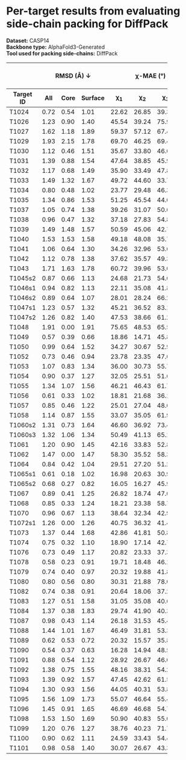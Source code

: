 # Per-target results from evaluating side-chain packing for DiffPack

**Dataset:** CASP14  
**Backbone type:** AlphaFold3-Generated  
**Tool used for packing side-chains:** DiffPack  
<table style="width:85%;">
  <thead>
    <tr>
      <th></th>
      <th colspan="3"><strong>RMSD (Å) ↓</strong></th>
      <th colspan="4"><strong>&chi;-MAE (°) ↓</strong></th>
      <th><strong>RR (%) ↑</strong></th>
      <th colspan="3"><strong>Steric Clashes (#) ↓</strong></th>
    </tr>
    <tr>
      <th><strong>Target ID</strong></th>
      <th><strong>All</strong></th>
      <th><strong>Core</strong></th>
      <th><strong>Surface</strong></th>
      <th>&chi;<sub>1</sub></th>
      <th>&chi;<sub>2</sub></th>
      <th>&chi;<sub>3</sub></th>
      <th>&chi;<sub>4</sub></th>
      <th>&chi;<sub>1-4</sub></th>
      <th>100%</th>
      <th>90%</th>
      <th>80%</th>
    </tr>
  </thead>
  <tbody>
    <tr>
      <td>T1024</td>
      <td>0.72</td>
      <td>0.54</td>
      <td>1.01</td>
      <td>22.62</td>
      <td>26.85</td>
      <td>39.34</td>
      <td>38.05</td>
      <td>55.3</td>
      <td>78.0</td>
      <td>11.0</td>
      <td>3.0</td>
    </tr>
    <tr>
      <td>T1026</td>
      <td>1.23</td>
      <td>0.90</td>
      <td>1.40</td>
      <td>45.54</td>
      <td>39.24</td>
      <td>75.91</td>
      <td>75.06</td>
      <td>40.2</td>
      <td>42.0</td>
      <td>14.0</td>
      <td>8.0</td>
    </tr>
    <tr>
      <td>T1027</td>
      <td>1.62</td>
      <td>1.18</td>
      <td>1.89</td>
      <td>59.37</td>
      <td>57.12</td>
      <td>67.44</td>
      <td>56.88</td>
      <td>16.7</td>
      <td>99.0</td>
      <td>29.0</td>
      <td>5.0</td>
    </tr>
    <tr>
      <td>T1029</td>
      <td>1.93</td>
      <td>2.15</td>
      <td>1.78</td>
      <td>69.70</td>
      <td>46.25</td>
      <td>69.45</td>
      <td>61.17</td>
      <td>19.4</td>
      <td>24.0</td>
      <td>4.0</td>
      <td>0.0</td>
    </tr>
    <tr>
      <td>T1030</td>
      <td>1.12</td>
      <td>0.46</td>
      <td>1.51</td>
      <td>35.67</td>
      <td>33.80</td>
      <td>46.67</td>
      <td>67.57</td>
      <td>41.2</td>
      <td>50.0</td>
      <td>11.0</td>
      <td>3.0</td>
    </tr>
    <tr>
      <td>T1031</td>
      <td>1.39</td>
      <td>0.88</td>
      <td>1.54</td>
      <td>47.64</td>
      <td>38.85</td>
      <td>45.92</td>
      <td>31.77</td>
      <td>24.1</td>
      <td>5.0</td>
      <td>0.0</td>
      <td>0.0</td>
    </tr>
    <tr>
      <td>T1032</td>
      <td>1.17</td>
      <td>0.68</td>
      <td>1.49</td>
      <td>35.90</td>
      <td>33.49</td>
      <td>47.89</td>
      <td>58.73</td>
      <td>40.1</td>
      <td>29.0</td>
      <td>2.0</td>
      <td>0.0</td>
    </tr>
    <tr>
      <td>T1033</td>
      <td>1.49</td>
      <td>1.32</td>
      <td>1.67</td>
      <td>49.72</td>
      <td>44.60</td>
      <td>33.71</td>
      <td>51.50</td>
      <td>24.5</td>
      <td>11.0</td>
      <td>1.0</td>
      <td>0.0</td>
    </tr>
    <tr>
      <td>T1034</td>
      <td>0.80</td>
      <td>0.48</td>
      <td>1.02</td>
      <td>23.77</td>
      <td>29.48</td>
      <td>46.33</td>
      <td>63.33</td>
      <td>53.2</td>
      <td>34.0</td>
      <td>5.0</td>
      <td>0.0</td>
    </tr>
    <tr>
      <td>T1035</td>
      <td>1.34</td>
      <td>0.86</td>
      <td>1.53</td>
      <td>51.25</td>
      <td>45.54</td>
      <td>44.60</td>
      <td>73.61</td>
      <td>28.4</td>
      <td>22.0</td>
      <td>7.0</td>
      <td>4.0</td>
    </tr>
    <tr>
      <td>T1037</td>
      <td>1.05</td>
      <td>0.74</td>
      <td>1.38</td>
      <td>39.26</td>
      <td>31.07</td>
      <td>50.69</td>
      <td>40.99</td>
      <td>37.8</td>
      <td>65.0</td>
      <td>7.0</td>
      <td>0.0</td>
    </tr>
    <tr>
      <td>T1038</td>
      <td>0.96</td>
      <td>0.47</td>
      <td>1.32</td>
      <td>37.18</td>
      <td>27.83</td>
      <td>54.82</td>
      <td>48.40</td>
      <td>51.7</td>
      <td>35.0</td>
      <td>9.0</td>
      <td>1.0</td>
    </tr>
    <tr>
      <td>T1039</td>
      <td>1.49</td>
      <td>1.48</td>
      <td>1.57</td>
      <td>50.59</td>
      <td>45.06</td>
      <td>42.75</td>
      <td>32.56</td>
      <td>22.5</td>
      <td>21.0</td>
      <td>1.0</td>
      <td>1.0</td>
    </tr>
    <tr>
      <td>T1040</td>
      <td>1.53</td>
      <td>1.53</td>
      <td>1.58</td>
      <td>49.18</td>
      <td>48.08</td>
      <td>35.75</td>
      <td>66.20</td>
      <td>25.2</td>
      <td>18.0</td>
      <td>1.0</td>
      <td>0.0</td>
    </tr>
    <tr>
      <td>T1041</td>
      <td>1.06</td>
      <td>0.64</td>
      <td>1.30</td>
      <td>34.26</td>
      <td>32.96</td>
      <td>53.69</td>
      <td>41.01</td>
      <td>39.9</td>
      <td>54.0</td>
      <td>13.0</td>
      <td>7.0</td>
    </tr>
    <tr>
      <td>T1042</td>
      <td>1.12</td>
      <td>0.78</td>
      <td>1.38</td>
      <td>37.62</td>
      <td>35.57</td>
      <td>49.32</td>
      <td>39.13</td>
      <td>39.1</td>
      <td>48.0</td>
      <td>10.0</td>
      <td>2.0</td>
    </tr>
    <tr>
      <td>T1043</td>
      <td>1.71</td>
      <td>1.63</td>
      <td>1.78</td>
      <td>60.72</td>
      <td>39.96</td>
      <td>53.03</td>
      <td>49.72</td>
      <td>19.5</td>
      <td>20.0</td>
      <td>3.0</td>
      <td>0.0</td>
    </tr>
    <tr>
      <td>T1045s2</td>
      <td>0.87</td>
      <td>0.66</td>
      <td>1.13</td>
      <td>24.68</td>
      <td>21.73</td>
      <td>54.65</td>
      <td>70.64</td>
      <td>58.3</td>
      <td>27.0</td>
      <td>2.0</td>
      <td>0.0</td>
    </tr>
    <tr>
      <td>T1046s1</td>
      <td>0.94</td>
      <td>0.82</td>
      <td>1.13</td>
      <td>22.11</td>
      <td>35.08</td>
      <td>41.88</td>
      <td>55.57</td>
      <td>67.2</td>
      <td>16.0</td>
      <td>3.0</td>
      <td>0.0</td>
    </tr>
    <tr>
      <td>T1046s2</td>
      <td>0.89</td>
      <td>0.64</td>
      <td>1.07</td>
      <td>28.01</td>
      <td>28.24</td>
      <td>66.22</td>
      <td>67.60</td>
      <td>57.6</td>
      <td>39.0</td>
      <td>5.0</td>
      <td>0.0</td>
    </tr>
    <tr>
      <td>T1047s1</td>
      <td>1.23</td>
      <td>0.57</td>
      <td>1.32</td>
      <td>45.21</td>
      <td>36.52</td>
      <td>83.16</td>
      <td>38.05</td>
      <td>36.8</td>
      <td>32.0</td>
      <td>12.0</td>
      <td>6.0</td>
    </tr>
    <tr>
      <td>T1047s2</td>
      <td>1.26</td>
      <td>0.82</td>
      <td>1.40</td>
      <td>47.53</td>
      <td>38.66</td>
      <td>61.21</td>
      <td>75.03</td>
      <td>39.0</td>
      <td>41.0</td>
      <td>8.0</td>
      <td>2.0</td>
    </tr>
    <tr>
      <td>T1048</td>
      <td>1.91</td>
      <td>0.00</td>
      <td>1.91</td>
      <td>75.65</td>
      <td>48.53</td>
      <td>65.50</td>
      <td>58.95</td>
      <td>9.8</td>
      <td>1.0</td>
      <td>0.0</td>
      <td>0.0</td>
    </tr>
    <tr>
      <td>T1049</td>
      <td>0.57</td>
      <td>0.39</td>
      <td>0.66</td>
      <td>18.86</td>
      <td>14.71</td>
      <td>45.86</td>
      <td>62.84</td>
      <td>75.0</td>
      <td>34.0</td>
      <td>10.0</td>
      <td>1.0</td>
    </tr>
    <tr>
      <td>T1050</td>
      <td>0.99</td>
      <td>0.64</td>
      <td>1.52</td>
      <td>34.27</td>
      <td>30.67</td>
      <td>52.95</td>
      <td>49.61</td>
      <td>47.6</td>
      <td>262.0</td>
      <td>61.0</td>
      <td>28.0</td>
    </tr>
    <tr>
      <td>T1052</td>
      <td>0.73</td>
      <td>0.46</td>
      <td>0.94</td>
      <td>23.78</td>
      <td>23.35</td>
      <td>47.60</td>
      <td>50.61</td>
      <td>66.6</td>
      <td>256.0</td>
      <td>77.0</td>
      <td>24.0</td>
    </tr>
    <tr>
      <td>T1053</td>
      <td>1.07</td>
      <td>0.83</td>
      <td>1.34</td>
      <td>36.00</td>
      <td>30.73</td>
      <td>55.72</td>
      <td>62.64</td>
      <td>41.1</td>
      <td>153.0</td>
      <td>46.0</td>
      <td>16.0</td>
    </tr>
    <tr>
      <td>T1054</td>
      <td>0.90</td>
      <td>0.37</td>
      <td>1.27</td>
      <td>32.05</td>
      <td>25.51</td>
      <td>51.69</td>
      <td>61.37</td>
      <td>58.7</td>
      <td>21.0</td>
      <td>1.0</td>
      <td>0.0</td>
    </tr>
    <tr>
      <td>T1055</td>
      <td>1.34</td>
      <td>1.07</td>
      <td>1.56</td>
      <td>46.21</td>
      <td>46.43</td>
      <td>61.74</td>
      <td>83.37</td>
      <td>33.6</td>
      <td>23.0</td>
      <td>3.0</td>
      <td>1.0</td>
    </tr>
    <tr>
      <td>T1056</td>
      <td>0.61</td>
      <td>0.33</td>
      <td>1.02</td>
      <td>18.81</td>
      <td>21.68</td>
      <td>36.18</td>
      <td>52.59</td>
      <td>63.9</td>
      <td>28.0</td>
      <td>6.0</td>
      <td>0.0</td>
    </tr>
    <tr>
      <td>T1057</td>
      <td>0.85</td>
      <td>0.46</td>
      <td>1.22</td>
      <td>25.01</td>
      <td>27.04</td>
      <td>48.65</td>
      <td>54.52</td>
      <td>54.2</td>
      <td>82.0</td>
      <td>26.0</td>
      <td>18.0</td>
    </tr>
    <tr>
      <td>T1058</td>
      <td>1.14</td>
      <td>0.87</td>
      <td>1.55</td>
      <td>33.07</td>
      <td>35.05</td>
      <td>61.93</td>
      <td>61.04</td>
      <td>45.7</td>
      <td>73.0</td>
      <td>13.0</td>
      <td>3.0</td>
    </tr>
    <tr>
      <td>T1060s2</td>
      <td>1.31</td>
      <td>0.73</td>
      <td>1.64</td>
      <td>46.60</td>
      <td>36.92</td>
      <td>73.47</td>
      <td>60.93</td>
      <td>36.0</td>
      <td>77.0</td>
      <td>12.0</td>
      <td>5.0</td>
    </tr>
    <tr>
      <td>T1060s3</td>
      <td>1.32</td>
      <td>1.06</td>
      <td>1.34</td>
      <td>50.49</td>
      <td>41.13</td>
      <td>65.12</td>
      <td>35.55</td>
      <td>37.7</td>
      <td>10.0</td>
      <td>0.0</td>
      <td>0.0</td>
    </tr>
    <tr>
      <td>T1061</td>
      <td>1.20</td>
      <td>0.90</td>
      <td>1.45</td>
      <td>42.16</td>
      <td>33.83</td>
      <td>52.86</td>
      <td>62.01</td>
      <td>38.9</td>
      <td>262.0</td>
      <td>86.0</td>
      <td>40.0</td>
    </tr>
    <tr>
      <td>T1062</td>
      <td>1.47</td>
      <td>0.00</td>
      <td>1.47</td>
      <td>58.30</td>
      <td>35.52</td>
      <td>58.36</td>
      <td>50.24</td>
      <td>35.7</td>
      <td>3.0</td>
      <td>0.0</td>
      <td>0.0</td>
    </tr>
    <tr>
      <td>T1064</td>
      <td>0.84</td>
      <td>0.42</td>
      <td>1.04</td>
      <td>29.51</td>
      <td>27.20</td>
      <td>51.28</td>
      <td>33.90</td>
      <td>60.4</td>
      <td>38.0</td>
      <td>10.0</td>
      <td>0.0</td>
    </tr>
    <tr>
      <td>T1065s1</td>
      <td>0.61</td>
      <td>0.18</td>
      <td>1.02</td>
      <td>16.98</td>
      <td>20.63</td>
      <td>30.94</td>
      <td>42.48</td>
      <td>73.1</td>
      <td>7.0</td>
      <td>0.0</td>
      <td>0.0</td>
    </tr>
    <tr>
      <td>T1065s2</td>
      <td>0.68</td>
      <td>0.27</td>
      <td>0.82</td>
      <td>16.05</td>
      <td>16.27</td>
      <td>45.96</td>
      <td>57.38</td>
      <td>73.8</td>
      <td>12.0</td>
      <td>0.0</td>
      <td>0.0</td>
    </tr>
    <tr>
      <td>T1067</td>
      <td>0.89</td>
      <td>0.41</td>
      <td>1.25</td>
      <td>26.82</td>
      <td>18.74</td>
      <td>47.03</td>
      <td>71.96</td>
      <td>58.1</td>
      <td>40.0</td>
      <td>4.0</td>
      <td>1.0</td>
    </tr>
    <tr>
      <td>T1068</td>
      <td>0.85</td>
      <td>0.33</td>
      <td>1.24</td>
      <td>18.21</td>
      <td>23.38</td>
      <td>58.71</td>
      <td>60.37</td>
      <td>62.0</td>
      <td>27.0</td>
      <td>4.0</td>
      <td>0.0</td>
    </tr>
    <tr>
      <td>T1070</td>
      <td>0.96</td>
      <td>0.67</td>
      <td>1.13</td>
      <td>38.64</td>
      <td>32.34</td>
      <td>42.92</td>
      <td>48.28</td>
      <td>44.7</td>
      <td>38.0</td>
      <td>6.0</td>
      <td>1.0</td>
    </tr>
    <tr>
      <td>T1072s1</td>
      <td>1.26</td>
      <td>0.00</td>
      <td>1.26</td>
      <td>40.75</td>
      <td>36.32</td>
      <td>41.45</td>
      <td>59.86</td>
      <td>40.0</td>
      <td>1.0</td>
      <td>0.0</td>
      <td>0.0</td>
    </tr>
    <tr>
      <td>T1073</td>
      <td>1.37</td>
      <td>0.44</td>
      <td>1.68</td>
      <td>42.86</td>
      <td>41.81</td>
      <td>50.82</td>
      <td>62.03</td>
      <td>34.6</td>
      <td>8.0</td>
      <td>2.0</td>
      <td>0.0</td>
    </tr>
    <tr>
      <td>T1074</td>
      <td>0.75</td>
      <td>0.32</td>
      <td>1.10</td>
      <td>18.90</td>
      <td>17.14</td>
      <td>42.73</td>
      <td>52.80</td>
      <td>68.5</td>
      <td>17.0</td>
      <td>5.0</td>
      <td>1.0</td>
    </tr>
    <tr>
      <td>T1076</td>
      <td>0.73</td>
      <td>0.49</td>
      <td>1.17</td>
      <td>20.82</td>
      <td>23.33</td>
      <td>37.37</td>
      <td>68.34</td>
      <td>65.1</td>
      <td>106.0</td>
      <td>26.0</td>
      <td>11.0</td>
    </tr>
    <tr>
      <td>T1078</td>
      <td>0.58</td>
      <td>0.23</td>
      <td>0.91</td>
      <td>19.71</td>
      <td>18.48</td>
      <td>46.16</td>
      <td>55.16</td>
      <td>76.9</td>
      <td>24.0</td>
      <td>5.0</td>
      <td>0.0</td>
    </tr>
    <tr>
      <td>T1079</td>
      <td>0.74</td>
      <td>0.40</td>
      <td>0.97</td>
      <td>20.32</td>
      <td>19.88</td>
      <td>41.88</td>
      <td>55.26</td>
      <td>61.2</td>
      <td>124.0</td>
      <td>22.0</td>
      <td>10.0</td>
    </tr>
    <tr>
      <td>T1080</td>
      <td>0.80</td>
      <td>0.56</td>
      <td>0.80</td>
      <td>30.31</td>
      <td>21.88</td>
      <td>78.02</td>
      <td>69.77</td>
      <td>53.1</td>
      <td>17.0</td>
      <td>3.0</td>
      <td>0.0</td>
    </tr>
    <tr>
      <td>T1082</td>
      <td>0.74</td>
      <td>0.38</td>
      <td>0.91</td>
      <td>20.64</td>
      <td>18.06</td>
      <td>37.28</td>
      <td>54.67</td>
      <td>64.2</td>
      <td>12.0</td>
      <td>2.0</td>
      <td>0.0</td>
    </tr>
    <tr>
      <td>T1083</td>
      <td>1.27</td>
      <td>0.51</td>
      <td>1.58</td>
      <td>31.05</td>
      <td>35.08</td>
      <td>40.69</td>
      <td>92.67</td>
      <td>39.2</td>
      <td>20.0</td>
      <td>2.0</td>
      <td>0.0</td>
    </tr>
    <tr>
      <td>T1084</td>
      <td>1.37</td>
      <td>0.38</td>
      <td>1.83</td>
      <td>29.74</td>
      <td>41.90</td>
      <td>40.38</td>
      <td>66.62</td>
      <td>50.0</td>
      <td>18.0</td>
      <td>3.0</td>
      <td>1.0</td>
    </tr>
    <tr>
      <td>T1087</td>
      <td>0.98</td>
      <td>0.43</td>
      <td>1.14</td>
      <td>26.18</td>
      <td>31.53</td>
      <td>45.44</td>
      <td>47.53</td>
      <td>47.1</td>
      <td>16.0</td>
      <td>3.0</td>
      <td>1.0</td>
    </tr>
    <tr>
      <td>T1088</td>
      <td>1.44</td>
      <td>1.01</td>
      <td>1.67</td>
      <td>46.49</td>
      <td>31.81</td>
      <td>53.36</td>
      <td>56.80</td>
      <td>44.4</td>
      <td>40.0</td>
      <td>8.0</td>
      <td>2.0</td>
    </tr>
    <tr>
      <td>T1089</td>
      <td>0.62</td>
      <td>0.53</td>
      <td>0.72</td>
      <td>20.32</td>
      <td>15.57</td>
      <td>35.85</td>
      <td>28.02</td>
      <td>66.9</td>
      <td>145.0</td>
      <td>32.0</td>
      <td>12.0</td>
    </tr>
    <tr>
      <td>T1090</td>
      <td>0.54</td>
      <td>0.37</td>
      <td>0.63</td>
      <td>16.28</td>
      <td>14.94</td>
      <td>48.51</td>
      <td>37.88</td>
      <td>73.9</td>
      <td>63.0</td>
      <td>19.0</td>
      <td>8.0</td>
    </tr>
    <tr>
      <td>T1091</td>
      <td>0.88</td>
      <td>0.54</td>
      <td>1.12</td>
      <td>28.92</td>
      <td>26.67</td>
      <td>46.08</td>
      <td>67.07</td>
      <td>54.1</td>
      <td>81.0</td>
      <td>16.0</td>
      <td>4.0</td>
    </tr>
    <tr>
      <td>T1092</td>
      <td>1.38</td>
      <td>0.75</td>
      <td>1.55</td>
      <td>48.16</td>
      <td>38.31</td>
      <td>54.21</td>
      <td>56.81</td>
      <td>32.1</td>
      <td>114.0</td>
      <td>34.0</td>
      <td>16.0</td>
    </tr>
    <tr>
      <td>T1093</td>
      <td>1.39</td>
      <td>0.92</td>
      <td>1.57</td>
      <td>47.45</td>
      <td>42.62</td>
      <td>61.52</td>
      <td>62.96</td>
      <td>31.1</td>
      <td>124.0</td>
      <td>17.0</td>
      <td>1.0</td>
    </tr>
    <tr>
      <td>T1094</td>
      <td>1.30</td>
      <td>0.93</td>
      <td>1.56</td>
      <td>44.05</td>
      <td>40.31</td>
      <td>53.87</td>
      <td>55.43</td>
      <td>33.9</td>
      <td>84.0</td>
      <td>16.0</td>
      <td>3.0</td>
    </tr>
    <tr>
      <td>T1095</td>
      <td>1.56</td>
      <td>1.09</td>
      <td>1.73</td>
      <td>55.07</td>
      <td>46.64</td>
      <td>55.48</td>
      <td>63.61</td>
      <td>23.5</td>
      <td>109.0</td>
      <td>12.0</td>
      <td>2.0</td>
    </tr>
    <tr>
      <td>T1096</td>
      <td>1.45</td>
      <td>0.91</td>
      <td>1.65</td>
      <td>46.69</td>
      <td>46.68</td>
      <td>54.73</td>
      <td>45.68</td>
      <td>30.0</td>
      <td>92.0</td>
      <td>16.0</td>
      <td>2.0</td>
    </tr>
    <tr>
      <td>T1098</td>
      <td>1.53</td>
      <td>1.50</td>
      <td>1.69</td>
      <td>50.90</td>
      <td>40.83</td>
      <td>55.00</td>
      <td>57.78</td>
      <td>42.8</td>
      <td>90.0</td>
      <td>19.0</td>
      <td>8.0</td>
    </tr>
    <tr>
      <td>T1099</td>
      <td>1.20</td>
      <td>0.76</td>
      <td>1.27</td>
      <td>38.76</td>
      <td>40.23</td>
      <td>71.71</td>
      <td>60.13</td>
      <td>30.7</td>
      <td>26.0</td>
      <td>2.0</td>
      <td>0.0</td>
    </tr>
    <tr>
      <td>T1100</td>
      <td>0.90</td>
      <td>0.62</td>
      <td>1.11</td>
      <td>24.59</td>
      <td>33.43</td>
      <td>54.44</td>
      <td>52.04</td>
      <td>48.7</td>
      <td>37.0</td>
      <td>3.0</td>
      <td>1.0</td>
    </tr>
    <tr>
      <td>T1101</td>
      <td>0.98</td>
      <td>0.58</td>
      <td>1.40</td>
      <td>30.07</td>
      <td>26.67</td>
      <td>43.36</td>
      <td>49.43</td>
      <td>55.7</td>
      <td>70.0</td>
      <td>9.0</td>
      <td>1.0</td>
    </tr>
  </tbody>
</table>